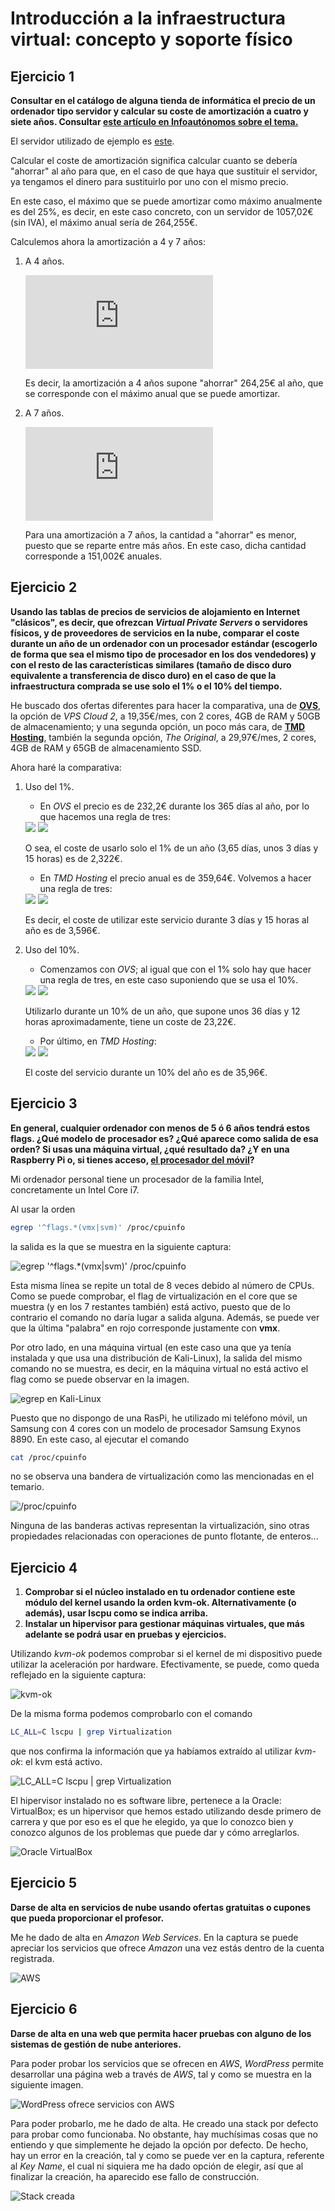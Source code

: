 # Introducción a la infraestructura virtual: concepto y soporte físico

## Ejercicio 1
**Consultar en el catálogo de alguna tienda de informática el precio de un ordenador tipo servidor y calcular su coste de amortización a cuatro y siete años. Consultar [este artículo en Infoautónomos sobre el tema.](https://infoautonomos.eleconomista.es/consultas-a-la-comunidad/988/)**

El servidor utilizado de ejemplo es [este](https://www.pccomponentes.com/servidor-hp-proliant-ml110-gen10-intel-xeon-3106-16gb).

Calcular el coste de amortización significa calcular cuanto se debería "ahorrar" al año para que, en el caso de que haya que sustituir el servidor, ya tengamos el dinero para sustituirlo por uno con el mismo precio.

En este caso, el máximo que se puede amortizar como máximo anualmente es del 25%, es decir, en este caso concreto, con un servidor de 1057,02€ (sin IVA), el máximo anual sería de 264,255€.

Calculemos ahora la amortización a 4 y 7 años:

1. A 4 años.

    ![equation](http://latex.codecogs.com/gif.latex?Amortizacion%3D%5Cfrac%7BValorBien%7D%7BTiempoDuracion%7D%3D%5Cfrac%7B%31%30%35%37%2C%30%32%7D%7B%34%7D%3D%32%36%34%2C%32%35%E2%82%AC)

    Es decir, la amortización a 4 años supone "ahorrar" 264,25€ al año, que se corresponde con el máximo anual que se puede amortizar.

2. A 7 años.

    ![equation](http://latex.codecogs.com/gif.latex?Amortizacion%3D%5Cfrac%7BValorBien%7D%7BTiempoDuracion%7D%3D%5Cfrac%7B%31%30%35%37%2C%30%32%7D%7B%37%7D%3D%31%35%31%2C%30%30%32%E2%82%AC)

    Para una amortización a 7 años, la cantidad a "ahorrar" es menor, puesto que se reparte entre más años. En este caso, dicha cantidad corresponde a 151,002€ anuales.

## Ejercicio 2
**Usando las tablas de precios de servicios de alojamiento en Internet "clásicos", es decir, que ofrezcan _Virtual Private Servers_ o servidores físicos, y de proveedores de servicios en la nube, comparar el coste durante un año de un ordenador con un procesador estándar (escogerlo de forma que sea el mismo tipo de procesador en los dos vendedores) y con el resto de las características similares (tamaño de disco duro equivalente a transferencia de disco duro) en el caso de que la infraestructura comprada se use solo el 1% o el 10% del tiempo.**

He buscado dos ofertas diferentes para hacer la comparativa, una de [**OVS**](https://www.ovh.es/vps/vps-cloud.xml), la opción de _VPS Cloud 2_, a 19,35€/mes, con 2 cores, 4GB de RAM y 50GB de almacenamiento; y una segunda opción, un poco más cara, de [**TMD Hosting**](https://www.tmdhosting.com/vps-hosting.html), también la segunda opción, _The Original_, a 29,97€/mes, 2 cores, 4GB de RAM y 65GB de almacenamiento SSD.

Ahora haré la comparativa:

1. Uso del 1%.

    * En _OVS_ el precio es de 232,2€ durante los 365 días al año, por lo que hacemos una regla de tres:  

    <img src="https://latex.codecogs.com/gif.latex?\frac{232,2}{1}=\frac{x}{0,01}" />  

    <img src="https://latex.codecogs.com/gif.latex?x=2,322}" />  


    O sea, el coste de usarlo solo el 1% de un año (3,65 días, unos 3 días y 15 horas) es de 2,322€.

    * En _TMD Hosting_ el precio anual es de 359,64€. Volvemos a hacer una regla de tres:  

    <img src="https://latex.codecogs.com/gif.latex?\frac{359,6}{1}=\frac{x}{0,01}" />  

    <img src="https://latex.codecogs.com/gif.latex?x=3,596}" />  

    Es decir, el coste de utilizar este servicio durante 3 días y 15 horas al año es de 3,596€.

2. Uso del 10%.

    * Comenzamos con _OVS_; al igual que con el 1% solo hay que hacer una regla de tres, en este caso suponiendo que se usa el 10%.  

    <img src="https://latex.codecogs.com/gif.latex?\frac{232,2}{1}=\frac{x}{0,1}" />  

    <img src="https://latex.codecogs.com/gif.latex?x=23,22}" />  

    Utilizarlo durante un 10% de un año, que supone unos 36 días y 12 horas aproximadamente, tiene un coste de 23,22€.

    * Por último, en _TMD Hosting_:  

    <img src="https://latex.codecogs.com/gif.latex?\frac{359,6}{1}=\frac{x}{0,1}" />  

    <img src="https://latex.codecogs.com/gif.latex?x=35,96}" />  

    El coste del servicio durante un 10% del año es de 35,96€.

## Ejercicio 3
**En general, cualquier ordenador con menos de 5 ó 6 años tendrá estos flags. ¿Qué modelo de procesador es? ¿Qué aparece como salida de esa orden? Si usas una máquina virtual, ¿qué resultado da? ¿Y en una Raspberry Pi o, si tienes acceso, [el procesador del móvil](https://stackoverflow.com/questions/26239956/how-to-get-specific-information-of-an-android-device-from-proc-cpuinfo-file)?**

Mi ordenador personal tiene un procesador de la familia Intel, concretamente un Intel Core i7.

Al usar la orden

```bash
egrep '^flags.*(vmx|svm)' /proc/cpuinfo
```

la salida es la que se muestra en la siguiente captura:

![egrep '^flags.\*(vmx|svm)' /proc/cpuinfo](img/egrep-vmx.png)

Esta misma línea se repite un total de 8 veces debido al número de CPUs. Como se puede comprobar, el flag de virtualización en el core que se muestra (y en los 7 restantes también) está activo, puesto que de lo contrario el comando no daría lugar a salida alguna. Además, se puede ver que la última "palabra" en rojo corresponde justamente con **vmx**.

Por otro lado, en una máquina virtual (en este caso una que ya tenía instalada y que usa una distribución de Kali-Linux), la salida del mismo comando no se muestra, es decir, en la máquina virtual no está activo el flag como se puede observar en la imagen.

![egrep en Kali-Linux](img/egrep-vm.png)

Puesto que no dispongo de una RasPi, he utilizado mi teléfono móvil, un Samsung con 4 cores con un modelo de procesador Samsung Exynos 8890. En este caso, al ejecutar el comando

```bash
cat /proc/cpuinfo
```

no se observa una bandera de virtualización como las mencionadas en el temario.

![/proc/cpuinfo](img/cpuinfo.jpg)

Ninguna de las banderas activas representan la virtualización, sino otras propiedades relacionadas con operaciones de punto flotante, de enteros...

## Ejercicio 4
1. **Comprobar si el núcleo instalado en tu ordenador contiene este módulo del kernel usando la orden kvm-ok. Alternativamente (o además), usar lscpu como se indica arriba.**
2. **Instalar un hipervisor para gestionar máquinas virtuales, que más adelante se podrá usar en pruebas y ejercicios.**

Utilizando _kvm-ok_ podemos comprobar si el kernel de mi dispositivo puede utilizar la aceleración por hardware. Efectivamente, se puede, como queda reflejado en la siguiente captura:

![kvm-ok](img/kvm-ok.png)

De la misma forma podemos comprobarlo con el comando

```bash
LC_ALL=C lscpu | grep Virtualization
```

que nos confirma la información que ya habíamos extraído al utilizar _kvm-ok_: el kvm está activo.

![LC_ALL=C lscpu | grep Virtualization](img/lscpu.png)

El hipervisor instalado no es software libre, pertenece a la Oracle: VirtualBox; es un hipervisor que hemos estado utilizando desde primero de carrera y que por eso es el que he elegido, ya que lo conozco bien y conozco algunos de los problemas que puede dar y cómo arreglarlos.

![Oracle VirtualBox](img/virtualbox.png)

## Ejercicio 5
**Darse de alta en servicios de nube usando ofertas gratuitas o cupones que pueda proporcionar el profesor.**

Me he dado de alta en _Amazon Web Services_. En la captura se puede apreciar los servicios que ofrece _Amazon_ una vez estás dentro de la cuenta registrada.

![AWS](img/aws.png)

## Ejercicio 6
**Darse de alta en una web que permita hacer pruebas con alguno de los sistemas de gestión de nube anteriores.**

Para poder probar los servicios que se ofrecen en _AWS_, _WordPress_ permite desarrollar una página web a través de _AWS_, tal y como se muestra en la siguiente imagen.

![WordPress ofrece servicios con AWS](img/wordpress.png)

Para poder probarlo, me he dado de alta. He creado una stack por defecto para probar como funcionaba. No obstante, hay muchísimas cosas que no entiendo y que simplemente he dejado la opción por defecto. De hecho, hay un error en la creación, tal y como se puede ver en la captura, referente al _Key Name_, el cual ni siquiera me ha dado opción de elegir, así que al finalizar la creación, ha aparecido ese fallo de construcción.

![Stack creada](img/stack.png)
